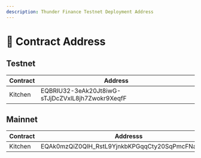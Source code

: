 ```yaml
---
description: Thunder Finance Testnet Deployment Address
---
```


# 💎 Contract Address

## Testnet

| Contract | Address                                          |
| -------- | ------------------------------------------------ |
| Kitchen  | EQBRIU32-3eAk20Jt8iwG-sTJjDcZVxlL8jh7Zwokr9XeqfF |

## Mainnet

| Contract | Addresss                                          |
| -------- | ------------------------------------------------- |
| Kitchen  | EQAk0mzQiZ0QlH\_RstL9YjnkbKPGqqCty20SqPmcFNacGcUD |
